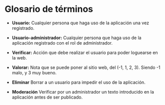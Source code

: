 # Glosario de términos

* **Usuario:** Cualquier persona que haga uso de la aplicación una vez registrado.

* **Usuario-administrador:** Cualquier persona que haga uso de la aplicación registrado con el rol de administrador.

* **Verificar:** Acción que debe realizar el usuario para poder loguearse en la web.

* **Valorar:** Nota que se puede poner al sitio web, del (-1, 1, 2, 3). Siendo -1 malo, y 3 muy bueno.

* **Eliminar** Borrar a un usuario para impedir el uso de la aplicación.

* **Moderación** Verificar por un administrador un texto introducido en la aplicación antes de ser publicado.
